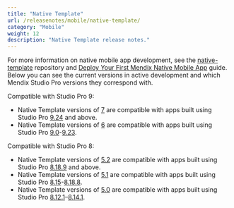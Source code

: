 ```yaml
---
title: "Native Template"
url: /releasenotes/mobile/native-template/
category: "Mobile"
weight: 12
description: "Native Template release notes."
---
```


For more information on native mobile app development, see the [native-template](https://github.com/mendix/native-template/) repository and [Deploy Your First Mendix Native Mobile App](/refguide/mobile/distributing-mobile-apps/building-native-apps/deploying-native-app/) guide. Below you can see the current versions in active development and which Mendix Studio Pro versions they correspond with.

Compatible with Studio Pro 9:

* Native Template versions of [7](/releasenotes/mobile/nt-7-rn/) are compatible with apps built using Studio Pro [9.24](/releasenotes/studio-pro/9.24/) and above. 
* Native Template versions of [6](/releasenotes/mobile/nt-6-rn/) are compatible with apps built using Studio Pro [9.0](/releasenotes/studio-pro/9.0/)-[9.23](/releasenotes/studio-pro/9.23/). 

Compatible with Studio Pro 8:

* Native Template versions of [5.2](/releasenotes/mobile/nt-5.2-rn/) are compatible with apps built using Studio Pro [8.18.9](/releasenotes/studio-pro/8.18/#8189) and above.
* Native Template versions of [5.1](/releasenotes/mobile/nt-5.1-rn/) are compatible with apps built using Studio Pro [8.15](/releasenotes/studio-pro/8.15/)-[8.18.8](/releasenotes/studio-pro/8.18/#8188).
* Native Template versions of [5.0](/releasenotes/mobile/nt-5.0-rn/) are compatible with apps built using Studio Pro [8.12.1](/releasenotes/studio-pro/8.12/#8121)–[8.14.1](/releasenotes/studio-pro/8.14/).
